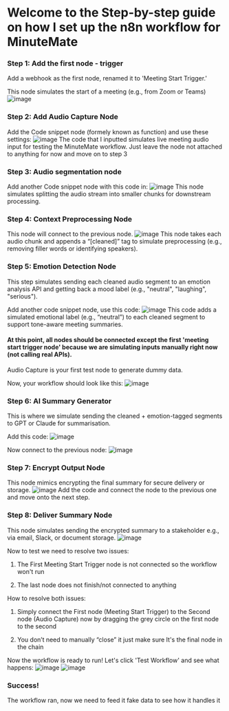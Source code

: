 # Welcome to the Step-by-step guide on how I set up the n8n workflow for MinuteMate

### Step 1: Add the first node - trigger

Add a webhook as the first node, renamed it to 'Meeting Start Trigger.'

This node simulates the start of a meeting (e.g., from Zoom or Teams)
![image](https://github.com/user-attachments/assets/c7db5350-70de-469d-bf4a-dcee7d4c54ac)

### Step 2: Add Audio Capture Node

Add the Code snippet node (formely known as function) and use these settings:
![image](https://github.com/user-attachments/assets/2a04d3dc-5621-4c42-85af-d593b45a6d92)
The code that I inputted simulates live meeting audio input for testing the MinuteMate workflow. Just leave the node not attached to anything for now and move on to step 3

### Step 3: Audio segmentation node

Add another Code snippet node with this code in:
![image](https://github.com/user-attachments/assets/1567fb46-81c6-4392-a1e2-18d7dbf4a0fa)
This node simulates splitting the audio stream into smaller chunks for downstream processing.

### Step 4: Context Preprocessing Node

This node will connect to the previous node.
![image](https://github.com/user-attachments/assets/d160c4e7-85bd-4a0b-83f8-6dfdd811fb4c)
This node takes each audio chunk and appends a “[cleaned]” tag to simulate preprocessing (e.g., removing filler words or identifying speakers).

### Step 5: Emotion Detection Node

This step simulates sending each cleaned audio segment to an emotion analysis API and getting back a mood label (e.g., "neutral", "laughing", "serious").

Add another code snippet node, use this code:
![image](https://github.com/user-attachments/assets/fd7b6a7a-f250-45ca-baeb-1460bee178c3)
This code adds a simulated emotional label (e.g., “neutral”) to each cleaned segment to support tone-aware meeting summaries.

#### At this point, all nodes should be connected except the first 'meeting start trigger node' because we are simulating inputs manually right now (not calling real APIs).

Audio Capture is your first test node to generate dummy data.

Now, your workflow should look like this:
![image](https://github.com/user-attachments/assets/bca241d7-dbe1-4c49-b177-96e4174348d3)

### Step 6: AI Summary Generator

This is where we simulate sending the cleaned + emotion-tagged segments to GPT or Claude for summarisation.

Add this code:
![image](https://github.com/user-attachments/assets/aaef7c37-ae1d-409b-b1f6-b71cc8de8321)

Now connect to the previous node:
![image](https://github.com/user-attachments/assets/d26ffafd-f003-4e19-bc20-9d89e68bb559)

### Step 7: Encrypt Output Node

This node mimics encrypting the final summary for secure delivery or storage.
![image](https://github.com/user-attachments/assets/82e9a0a3-583c-436a-bd7c-a2b61ab18a6c)
Add the code and connect the node to the previous one and move onto the next step.

### Step 8: Deliver Summary Node

This node simulates sending the encrypted summary to a stakeholder e.g., via email, Slack, or document storage.
![image](https://github.com/user-attachments/assets/b6e94502-44f7-44bb-ae7c-2bd9e0f90217)

Now to test we need to resolve two issues:

1. The First Meeting Start Trigger node is not connected so the workflow won't run

2. The last node does not finish/not connected to anything

How to resolve both issues:

1. Simply connect the First node (Meeting Start Trigger) to the Second node (Audio Capture) now by dragging the grey circle on the first node to the second

2. You don’t need to manually “close” it just make sure It's the final node in the chain

Now the workflow is ready to run! Let's click 'Test Workflow' and see what happens:
![image](https://github.com/user-attachments/assets/6ff774f6-afca-4681-9c28-9c8eceb51f25)
![image](https://github.com/user-attachments/assets/0f1736a9-c067-4d9e-a20a-ec964720b824)
### Success!

The workflow ran, now we need to feed it fake data to see how it handles it
